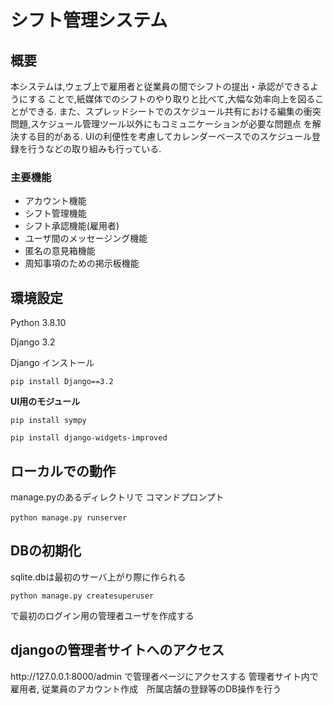 # シフト管理システム
## 概要
本システムは,ウェブ上で雇用者と従業員の間でシフトの提出・承認ができるようにする
ことで,紙媒体でのシフトのやり取りと比べて,大幅な効率向上を図ることができる.
また、スプレッドシートでのスケジュール共有における編集の衝突問題,スケジュール管理ツール以外にもコミュニケーションが必要な問題点
を解決する目的がある. UIの利便性を考慮してカレンダーベースでのスケジュール登録を行うなどの取り組みも行っている.  
### 主要機能  
* アカウント機能
* シフト管理機能
* シフト承認機能(雇用者)
* ユーザ間のメッセージング機能
* 匿名の意見箱機能
* 周知事項のための掲示板機能
## 環境設定
Python 3.8.10 

Django 3.2

Django インストール
```
pip install Django==3.2
```
**UI用のモジュール**
```
pip install sympy
```
```
pip install django-widgets-improved
```
## ローカルでの動作
manage.pyのあるディレクトリで コマンドプロンプト
```
python manage.py runserver　
```
## DBの初期化
sqlite.dbは最初のサーバ上がり際に作られる
```
python manage.py createsuperuser
```
で最初のログイン用の管理者ユーザを作成する

## djangoの管理者サイトへのアクセス
http\://127.0.0.1:8000/admin で管理者ページにアクセスする
管理者サイト内で雇用者, 従業員のアカウント作成　所属店舗の登録等のDB操作を行う
